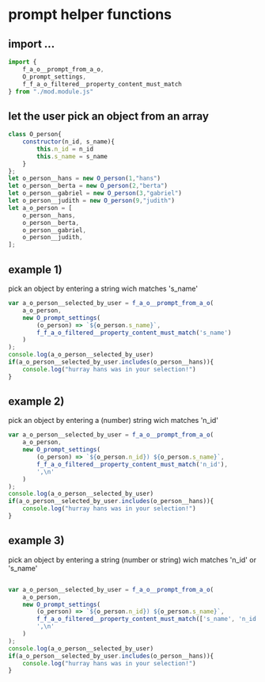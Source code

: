 <!-- {"s_msg":"this file was automatically generated","s_by":"f_generate_markdown.module.js","s_ts_created":"Wed Mar 08 2023 15:55:00 GMT+0100 (Central European Standard Time)","n_ts_created":1678287300793} -->
# prompt helper functions
## import ...
```javascript
import {
    f_a_o__prompt_from_a_o,
    O_prompt_settings, 
    f_f_a_o_filtered__property_content_must_match
} from "./mod.module.js"
```
## let the user pick an object from an array
```javascript
class O_person{
    constructor(n_id, s_name){
        this.n_id = n_id
        this.s_name = s_name
    }
};
let o_person__hans = new O_person(1,"hans")
let o_person__berta = new O_person(2,"berta")
let o_person__gabriel = new O_person(3,"gabriel")
let o_person__judith = new O_person(9,"judith")
let a_o_person = [
    o_person__hans,
    o_person__berta,
    o_person__gabriel,
    o_person__judith,
];
```
## example 1)
pick an object by entering a string wich matches 's_name'
```javascript
var a_o_person__selected_by_user = f_a_o__prompt_from_a_o(
    a_o_person, 
    new O_prompt_settings(
        (o_person) => `${o_person.s_name}`,
        f_f_a_o_filtered__property_content_must_match('s_name')
    )
);
console.log(a_o_person__selected_by_user)
if(a_o_person__selected_by_user.includes(o_person__hans)){
    console.log("hurray hans was in your selection!")
}

```
## example 2)
pick an object by entering a (number) string wich matches 'n_id'
```javascript
var a_o_person__selected_by_user = f_a_o__prompt_from_a_o(
    a_o_person, 
    new O_prompt_settings(
        (o_person) => `${o_person.n_id}) ${o_person.s_name}`,
        f_f_a_o_filtered__property_content_must_match('n_id'), 
        ',\n'
    )
);
console.log(a_o_person__selected_by_user)
if(a_o_person__selected_by_user.includes(o_person__hans)){
    console.log("hurray hans was in your selection!")
}

```
## example 3)
pick an object by entering a string (number or string) wich matches 'n_id' or 's_name'
```javascript

var a_o_person__selected_by_user = f_a_o__prompt_from_a_o(
    a_o_person, 
    new O_prompt_settings(
        (o_person) => `${o_person.n_id}) ${o_person.s_name}`,
        f_f_a_o_filtered__property_content_must_match(['s_name', 'n_id']), 
        ',\n'
    )
);
console.log(a_o_person__selected_by_user)
if(a_o_person__selected_by_user.includes(o_person__hans)){
    console.log("hurray hans was in your selection!")
}

```